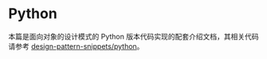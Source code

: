 # Python

本篇是面向对象的设计模式的 Python 版本代码实现的配套介绍文档，其相关代码请参考 [design-pattern-snippets/python](https://github.com/wx-chevalier/design-pattern-snippets)。
